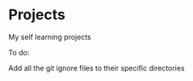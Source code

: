 # Projects
  
  My self learning projects

To do:

Add all the git ignore files to their specific directories 